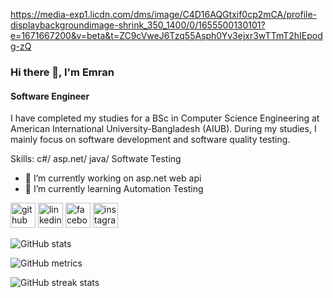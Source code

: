 https://media-exp1.licdn.com/dms/image/C4D16AQGtxif0cp2mCA/profile-displaybackgroundimage-shrink_350_1400/0/1655500130101?e=1671667200&v=beta&t=ZC9cVweJ6Tzq55Asph0Yv3ejxr3wTTmT2hIEpodg-zQ

### Hi there 👋, I'm Emran
#### Software Engineer


I have completed my studies for a BSc in Computer Science Engineering at American International University-Bangladesh (AIUB). During my studies, I mainly focus on software development and software quality testing.

Skills: c#/ asp.net/ java/ Softwate Testing

- 🔭 I’m currently working on asp.net web api 
- 🌱 I’m currently learning Automation Testing 


[<img src='https://cdn.jsdelivr.net/npm/simple-icons@3.0.1/icons/github.svg' alt='github' height='40'>](https://github.com/emran2300)  [<img src='https://cdn.jsdelivr.net/npm/simple-icons@3.0.1/icons/linkedin.svg' alt='linkedin' height='40'>](https://www.linkedin.com/in/emranmho/)  [<img src='https://cdn.jsdelivr.net/npm/simple-icons@3.0.1/icons/facebook.svg' alt='facebook' height='40'>](https://www.facebook.com/emranmho)  [<img src='https://cdn.jsdelivr.net/npm/simple-icons@3.0.1/icons/instagram.svg' alt='instagram' height='40'>](https://www.instagram.com/emran_mh0/)  

![GitHub stats](https://github-readme-stats.vercel.app/api?username=emran2300&show_icons=true)  

![GitHub metrics](https://metrics.lecoq.io/emran2300)  

![GitHub streak stats](https://github-readme-streak-stats.herokuapp.com/?user=emran2300)  

